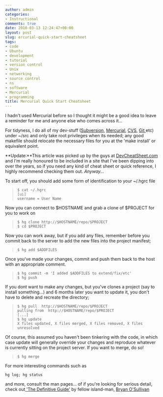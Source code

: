 ```yaml
---
author: admin
categories:
- Instructional
comments: true
date: 2010-03-13 12:24:47+00:00
layout: post
slug: ercurial-quick-start-cheatsheet
tags:
- code
- Ubuntu
- development
- tutorial
- version control
- Unix
- networking
- source control
- ns
- software
- Mercurial
- programming
title: Mercurial Quick Start Cheatsheet
---
```



I hadn't used Mercurial before so I thought it might be a good idea to leave a reminder for me and anyone else who comes across it...

For tidyness, I do all of my dev-stuff ([Subversion](http://subversion.tigris.org/), [Mercurial](http://mercurial.selenic.com/), [CVS](http://www.nongnu.org/cvs/), [Git ](http://git-scm.com/)etc) under ~/src and only take root privileges when its needed; any good makefile should relocate the necessary files for you at the 'make install' or equivalent point.

**Update:**This article was picked up by the guys at [DevCheatSheet.com](http://devcheatsheet.com/cheatsheet/1589/) and I'm really honoured to be included in a site that I've been dipping into over the years, so if you need any kind of cheat sheet or quick reference, I highly recommend checking them out. _Anyway..._

To start off, you should add some form of identification to your ~/.hgrc file

>

>
>     $ cat ~/.hgrc
>     [ui]
>     username = User Name
>
>

Now you can connect to $HOSTNAME and grab a clone of $PROJECT for you to work on

>

>
>     $ hg clone http://$HOSTNAME/repo/$PROJECT
>     $ cd $PROJECT
>
>

Now you can work away, but if you add any files, remember before you commit back to the server to add the new files into the project manifest;

>

>
>     $ hg add $ADDFILES
>
>

Once you've made your changes, commit and push them back to the host with an appropriate comment.

>

>
>     $ hg commit -m 'I added $ADDFILES to extend/fix/etc'
>     $ hg push
>
>

If you dont want to make any changes, but you've clones a project (say to install something...) and 6 months later you want to update it, you don't have to delete and recreate the directory;

>

>
>     $ hg pull  http://$HOSTNAME/repo/$PROJECT
>     pulling from  http://$HOSTNAME/repo/$PROJECT
>     [...]
>     $ hg update
>     X files updated, X files merged, X files removed, X files unresolved
>
>

Of course, this assumed you haven't been tinkering with the code, in which case update will generally override your changes and reproduce whatever is currently sitting on the project server. If you want to merge, do so!

>

>
>     $ hg merge
>
>

For more interesting commands such as


    hg log; hg status

and more, consult the man pages... of if you're looking for serious detail, check out[ 'The Definitive Guide'](http://hgbook.red-bean.com/read/) by fellow island-man, [Bryan O'Sullivan](http://www.serpentine.com/blog/)
